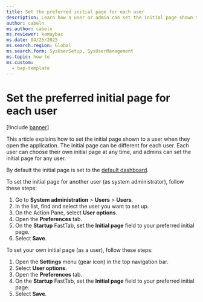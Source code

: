 ```yaml
---
title: Set the preferred initial page for each user
description: Learn how a user or admin can set the initial page shown to a user when they open the application. 
author: cabeln
ms.author: cabeln
ms.reviewer: kamaybac
ms.date: 04/25/2025
ms.search.region: Global
ms.search.form: SysUserSetup, SysUserManagement
ms.topic: how-to
ms.custom: 
  - bap-template
---
```


# Set the preferred initial page for each user

[!include [banner](../includes/banner.md)]

This article explains how to set the initial page shown to a user when they open the application. The initial page can be different for each user. Each user can choose their own initial page at any time, and admins can set the initial page for any user.

By default the initial page is set to the [default dashboard](default-dashboard.md).

To set the initial page for another user (as system administrator), follow these steps:

1. Go to **System administration** \> **Users** \> **Users**.
1. In the list, find and select the user you want to set up.
1. On the Action Pane, select **User options**.
1. Open the **Preferences** tab.
1. On the **Startup** FastTab, set the **Initial page** field to your preferred initial page.
1. Select **Save**.

To set your own initial page (as a user), follow these steps:

1. Open the **Settings** menu (gear icon) in the top navigation bar.
1. Select **User options**.
1. Open the **Preferences** tab.
1. On the **Startup** FastTab, set the **Initial page** field to your preferred initial page.
1. Select **Save**.
